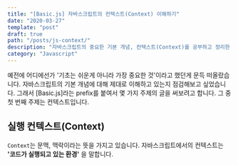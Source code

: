 ```yaml
---
title: "[Basic.js] 자바스크립트의 컨텍스트(Context) 이해하기"
date: "2020-03-27"
template: "post"
draft: true
path: "/posts/js-context/"
description: "자바스크립트의 중요한 기본 개념, 컨텍스트(Context)를 공부하고 정리한 글입니다."
category: "Javascript"
---
```


예전에 어디에선가 '기초는 쉬운게 아니라 가장 중요한 것'이라고 했던게 문득 떠올랐습니다. 자바스크립트의 기본 개념에 대해 제대로 이해하고 있는지 점검해보고 싶었습니다. 그래서 [Basic.js]라는 prefix를 붙여서 몇 가지 주제의 글을 써보려고 합니다. 그 중 첫 번째 주제는 컨텍스트입니다.

## 실행 컨텍스트(Context)
`Context`는 문맥, 맥락이라는 뜻을 가지고 있습니다. 자바스크립트에서의 컨텍스트는 **'코드가 실행되고 있는 환경'** 을 말합니다.
